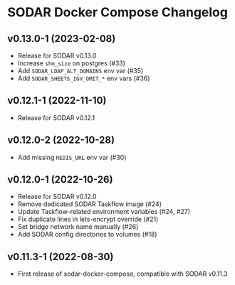# SODAR Docker Compose Changelog

## v0.13.0-1 (2023-02-08)

- Release for SODAR v0.13.0
- Increase `shm_size` on postgres (#33)
- Add `SODAR_LDAP_ALT_DOMAINS` env var (#35)
- Add `SODAR_SHEETS_IGV_OMIT_*` env vars (#36)

## v0.12.1-1 (2022-11-10)

- Release for SODAR v0.12.1

## v0.12.0-2 (2022-10-28)

- Add missing `REDIS_URL` env var (#30)

## v0.12.0-1 (2022-10-26)

- Release for SODAR v0.12.0
- Remove dedicated SODAR Taskflow image (#24)
- Update Taskflow-related environment variables (#24, #27)
- Fix duplicate lines in lets-encrypt override (#21)
- Set bridge network name manually (#26)
- Add SODAR config directories to volumes (#18)

## v0.11.3-1 (2022-08-30)

- First release of sodar-docker-compose, compatible with SODAR v0.11.3
